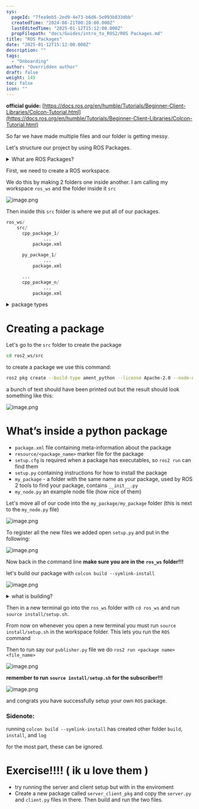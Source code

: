 ```yaml
---
sys:
  pageId: "7fea9eb5-2ed9-4e73-b6d6-5e093b833dbb"
  createdTime: "2024-08-21T00:28:00.000Z"
  lastEditedTime: "2025-01-12T15:12:00.000Z"
  propFilepath: "docs/Guides/intro_to_ROS2/ROS Packages.md"
title: "ROS Packages"
date: "2025-01-12T15:12:00.000Z"
description: ""
tags:
  - "Onboarding"
author: "Overridden author"
draft: false
weight: 145
toc: false
icon: ""
---
```


**official guide:** [https://docs.ros.org/en/humble/Tutorials/Beginner-Client-Libraries/Colcon-Tutorial.html](https://docs.ros.org/en/humble/Tutorials/Beginner-Client-Libraries/Colcon-Tutorial.html)

So far we have made multiple files and our folder is getting messy.

Let's structure our project by using ROS Packages.

<details>

<summary>What are ROS Packages?</summary>

ROS Packages are, as the name implies, packages of code that are highly sharable between ROS developers.

They consist of a folder, `package.xml` file, and source code

```python
      cpp_package_1/
		      ... imagine much code files here ..
          package.xml
```

</details>

First, we need to create a ROS workspace.

We do this by making 2 folders one inside another. I am calling my workspace `ros_ws` and the folder inside it `src`

![image.png](https://prod-files-secure.s3.us-west-2.amazonaws.com/d518164a-d88e-44d1-a4ee-3adb3bd8bce0/70706947-fd18-4537-a67b-e12946812d31/image.png?X-Amz-Algorithm=AWS4-HMAC-SHA256&X-Amz-Content-Sha256=UNSIGNED-PAYLOAD&X-Amz-Credential=ASIAZI2LB466R4LCLAYK%2F20250217%2Fus-west-2%2Fs3%2Faws4_request&X-Amz-Date=20250217T210253Z&X-Amz-Expires=3600&X-Amz-Security-Token=IQoJb3JpZ2luX2VjEFQaCXVzLXdlc3QtMiJHMEUCIAT6%2BjWibba8UDKhBGgDNAOViAX%2BM%2Bh52C489kWQrAUBAiEAoe0BHV6JXjHNEOVuM3Q7igWsl09kLWjur3h8ChVcmQEq%2FwMIfRAAGgw2Mzc0MjMxODM4MDUiDB%2ByTp7W4ATX4FEsOyrcA7TXnnUjOZUHh%2BTNPIInPM44YwAFHGvX9F5f0XqaqRxInjLwJJUFHbRQXH1vBDqWdB0enSR4dPWV07j%2F5RczpifTozNVGY7EBV8bNnik1uXCJeH%2BHfn3GRrPwSQFRuqn%2BTHjthFQMsCeYXQQc9bgAxYSYdHNf94JA1QX6N%2FCQd7hm2YFlxTvUSDWvD4zek4C3o8IpUXhLTwpgGyfzyj8A%2B0klesqTtdzTCxQE9dkISnVQs9P6R3ju34DmdB5VteUWvWb066gLRvkH5hO8na9KyO5pu8pfVKD3ZzurtmoTvOYSG%2FjSsGM0zjKLZM6D2oZzE%2FMgba0Ig4g5YtoWsv1OR7U3yR17HReQgVocKg7bN8e1sTNNuki9XfpyI9t6jK9wPEmwaSEQBZi%2B7wjXb%2Bjuh9ZIk0c3SOJAfOJH5f80MAOzVyTJF4bJwkJ20gYqIGWjUy%2FofymtkLIplqyVPyaj0pRihOUG3X5Fzmmb6X9p5DpeE93G9%2FCU%2Bad1hP%2B2zy%2FmQgXg28suzGAE%2BTyR%2B7Fkje%2BKStV39hwITSOjK8m7XOd31mo5sdp7I7OjmwBvhOeS4ZDnd6AnBFgtSoCTTRXJQxyZgzqrsJwVxX5AEQOWhW%2BfK9b4bjtHflM2I1eMJ2mzr0GOqUBvdhk7rEk7kk2ovo%2BnVnxXJyXQmWt%2BW6df3JzvEetmJm8yCJLXCBdygCpxw9FHZRd3jG4zeHc6LJyeB5VV5OZaXUuijjRj04s%2FNERqoY8izUpLa1%2FfGf31B5P1C%2Byh7beK4310wbHu6qRqDwQgqEd0Cbp3R1CY9ahJI240ZVC9VwlkbKtjBjumBTh868pgYKJUrm97f0qkAbrYZdWUOxLhPMtlrO3&X-Amz-Signature=c98f96b771de3489cd3190b796c10b5fd84693955c0daffa7eccb73c24bc8a92&X-Amz-SignedHeaders=host&x-id=GetObject)

Then inside this `src` folder is where we put all of our packages.

```python
ros_ws/
    src/
      cpp_package_1/
		      ...
          package.xml

      py_package_1/
		      ...
          package.xml

      ...
      cpp_package_n/
		      ...
          package.xml

```

<details>

<summary>package types</summary>

packages can be either `C++` or python.

the intern file structure is different for each but for this guide we will stick to creating python packages

</details>

# Creating a package

Let's go to the `src` folder to create the package

```bash
cd ros2_ws/src
```

to create a package we use this command:

```bash
ros2 pkg create --build-type ament_python --license Apache-2.0 --node-name my_node my_package
```

a bunch of text should have been printed out but the result should look something like this:

![image.png](https://prod-files-secure.s3.us-west-2.amazonaws.com/d518164a-d88e-44d1-a4ee-3adb3bd8bce0/e6cf1e3f-8512-4a3e-b131-079f800bf3e8/image.png?X-Amz-Algorithm=AWS4-HMAC-SHA256&X-Amz-Content-Sha256=UNSIGNED-PAYLOAD&X-Amz-Credential=ASIAZI2LB466R4LCLAYK%2F20250217%2Fus-west-2%2Fs3%2Faws4_request&X-Amz-Date=20250217T210253Z&X-Amz-Expires=3600&X-Amz-Security-Token=IQoJb3JpZ2luX2VjEFQaCXVzLXdlc3QtMiJHMEUCIAT6%2BjWibba8UDKhBGgDNAOViAX%2BM%2Bh52C489kWQrAUBAiEAoe0BHV6JXjHNEOVuM3Q7igWsl09kLWjur3h8ChVcmQEq%2FwMIfRAAGgw2Mzc0MjMxODM4MDUiDB%2ByTp7W4ATX4FEsOyrcA7TXnnUjOZUHh%2BTNPIInPM44YwAFHGvX9F5f0XqaqRxInjLwJJUFHbRQXH1vBDqWdB0enSR4dPWV07j%2F5RczpifTozNVGY7EBV8bNnik1uXCJeH%2BHfn3GRrPwSQFRuqn%2BTHjthFQMsCeYXQQc9bgAxYSYdHNf94JA1QX6N%2FCQd7hm2YFlxTvUSDWvD4zek4C3o8IpUXhLTwpgGyfzyj8A%2B0klesqTtdzTCxQE9dkISnVQs9P6R3ju34DmdB5VteUWvWb066gLRvkH5hO8na9KyO5pu8pfVKD3ZzurtmoTvOYSG%2FjSsGM0zjKLZM6D2oZzE%2FMgba0Ig4g5YtoWsv1OR7U3yR17HReQgVocKg7bN8e1sTNNuki9XfpyI9t6jK9wPEmwaSEQBZi%2B7wjXb%2Bjuh9ZIk0c3SOJAfOJH5f80MAOzVyTJF4bJwkJ20gYqIGWjUy%2FofymtkLIplqyVPyaj0pRihOUG3X5Fzmmb6X9p5DpeE93G9%2FCU%2Bad1hP%2B2zy%2FmQgXg28suzGAE%2BTyR%2B7Fkje%2BKStV39hwITSOjK8m7XOd31mo5sdp7I7OjmwBvhOeS4ZDnd6AnBFgtSoCTTRXJQxyZgzqrsJwVxX5AEQOWhW%2BfK9b4bjtHflM2I1eMJ2mzr0GOqUBvdhk7rEk7kk2ovo%2BnVnxXJyXQmWt%2BW6df3JzvEetmJm8yCJLXCBdygCpxw9FHZRd3jG4zeHc6LJyeB5VV5OZaXUuijjRj04s%2FNERqoY8izUpLa1%2FfGf31B5P1C%2Byh7beK4310wbHu6qRqDwQgqEd0Cbp3R1CY9ahJI240ZVC9VwlkbKtjBjumBTh868pgYKJUrm97f0qkAbrYZdWUOxLhPMtlrO3&X-Amz-Signature=89266af4cc4ea5db5565d92c6df34d0954be3bba002fb38b0fe2d5bc84ad65ff&X-Amz-SignedHeaders=host&x-id=GetObject)

# What’s inside a python package

- `package.xml` file containing meta-information about the package
- `resource/<package_name>` marker file for the package
- `setup.cfg` is required when a package has executables, so `ros2 run` can find them
- `setup.py` containing instructions for how to install the package
- `my_package` - a folder with the same name as your package, used by ROS 2 tools to find your package, contains `__init__.py`
- `my_node.py` an example node file (how nice of them)

Let's move all of our code into the `my_package/my_package` folder (this is next to the `my_node.py` file)

![image.png](https://prod-files-secure.s3.us-west-2.amazonaws.com/d518164a-d88e-44d1-a4ee-3adb3bd8bce0/9ce58f11-0da9-4d3e-b86d-506a9685d378/image.png?X-Amz-Algorithm=AWS4-HMAC-SHA256&X-Amz-Content-Sha256=UNSIGNED-PAYLOAD&X-Amz-Credential=ASIAZI2LB466R4LCLAYK%2F20250217%2Fus-west-2%2Fs3%2Faws4_request&X-Amz-Date=20250217T210253Z&X-Amz-Expires=3600&X-Amz-Security-Token=IQoJb3JpZ2luX2VjEFQaCXVzLXdlc3QtMiJHMEUCIAT6%2BjWibba8UDKhBGgDNAOViAX%2BM%2Bh52C489kWQrAUBAiEAoe0BHV6JXjHNEOVuM3Q7igWsl09kLWjur3h8ChVcmQEq%2FwMIfRAAGgw2Mzc0MjMxODM4MDUiDB%2ByTp7W4ATX4FEsOyrcA7TXnnUjOZUHh%2BTNPIInPM44YwAFHGvX9F5f0XqaqRxInjLwJJUFHbRQXH1vBDqWdB0enSR4dPWV07j%2F5RczpifTozNVGY7EBV8bNnik1uXCJeH%2BHfn3GRrPwSQFRuqn%2BTHjthFQMsCeYXQQc9bgAxYSYdHNf94JA1QX6N%2FCQd7hm2YFlxTvUSDWvD4zek4C3o8IpUXhLTwpgGyfzyj8A%2B0klesqTtdzTCxQE9dkISnVQs9P6R3ju34DmdB5VteUWvWb066gLRvkH5hO8na9KyO5pu8pfVKD3ZzurtmoTvOYSG%2FjSsGM0zjKLZM6D2oZzE%2FMgba0Ig4g5YtoWsv1OR7U3yR17HReQgVocKg7bN8e1sTNNuki9XfpyI9t6jK9wPEmwaSEQBZi%2B7wjXb%2Bjuh9ZIk0c3SOJAfOJH5f80MAOzVyTJF4bJwkJ20gYqIGWjUy%2FofymtkLIplqyVPyaj0pRihOUG3X5Fzmmb6X9p5DpeE93G9%2FCU%2Bad1hP%2B2zy%2FmQgXg28suzGAE%2BTyR%2B7Fkje%2BKStV39hwITSOjK8m7XOd31mo5sdp7I7OjmwBvhOeS4ZDnd6AnBFgtSoCTTRXJQxyZgzqrsJwVxX5AEQOWhW%2BfK9b4bjtHflM2I1eMJ2mzr0GOqUBvdhk7rEk7kk2ovo%2BnVnxXJyXQmWt%2BW6df3JzvEetmJm8yCJLXCBdygCpxw9FHZRd3jG4zeHc6LJyeB5VV5OZaXUuijjRj04s%2FNERqoY8izUpLa1%2FfGf31B5P1C%2Byh7beK4310wbHu6qRqDwQgqEd0Cbp3R1CY9ahJI240ZVC9VwlkbKtjBjumBTh868pgYKJUrm97f0qkAbrYZdWUOxLhPMtlrO3&X-Amz-Signature=ea3226b6598b93121b66094fd2fb1d169ef6ee2f75e33f74f556f789dd6f73ec&X-Amz-SignedHeaders=host&x-id=GetObject)

To register all the new files we added open `setup.py` and put in the following:

![image.png](https://prod-files-secure.s3.us-west-2.amazonaws.com/d518164a-d88e-44d1-a4ee-3adb3bd8bce0/1cd7c262-4cae-4496-9d75-c178537d24a2/image.png?X-Amz-Algorithm=AWS4-HMAC-SHA256&X-Amz-Content-Sha256=UNSIGNED-PAYLOAD&X-Amz-Credential=ASIAZI2LB466R4LCLAYK%2F20250217%2Fus-west-2%2Fs3%2Faws4_request&X-Amz-Date=20250217T210253Z&X-Amz-Expires=3600&X-Amz-Security-Token=IQoJb3JpZ2luX2VjEFQaCXVzLXdlc3QtMiJHMEUCIAT6%2BjWibba8UDKhBGgDNAOViAX%2BM%2Bh52C489kWQrAUBAiEAoe0BHV6JXjHNEOVuM3Q7igWsl09kLWjur3h8ChVcmQEq%2FwMIfRAAGgw2Mzc0MjMxODM4MDUiDB%2ByTp7W4ATX4FEsOyrcA7TXnnUjOZUHh%2BTNPIInPM44YwAFHGvX9F5f0XqaqRxInjLwJJUFHbRQXH1vBDqWdB0enSR4dPWV07j%2F5RczpifTozNVGY7EBV8bNnik1uXCJeH%2BHfn3GRrPwSQFRuqn%2BTHjthFQMsCeYXQQc9bgAxYSYdHNf94JA1QX6N%2FCQd7hm2YFlxTvUSDWvD4zek4C3o8IpUXhLTwpgGyfzyj8A%2B0klesqTtdzTCxQE9dkISnVQs9P6R3ju34DmdB5VteUWvWb066gLRvkH5hO8na9KyO5pu8pfVKD3ZzurtmoTvOYSG%2FjSsGM0zjKLZM6D2oZzE%2FMgba0Ig4g5YtoWsv1OR7U3yR17HReQgVocKg7bN8e1sTNNuki9XfpyI9t6jK9wPEmwaSEQBZi%2B7wjXb%2Bjuh9ZIk0c3SOJAfOJH5f80MAOzVyTJF4bJwkJ20gYqIGWjUy%2FofymtkLIplqyVPyaj0pRihOUG3X5Fzmmb6X9p5DpeE93G9%2FCU%2Bad1hP%2B2zy%2FmQgXg28suzGAE%2BTyR%2B7Fkje%2BKStV39hwITSOjK8m7XOd31mo5sdp7I7OjmwBvhOeS4ZDnd6AnBFgtSoCTTRXJQxyZgzqrsJwVxX5AEQOWhW%2BfK9b4bjtHflM2I1eMJ2mzr0GOqUBvdhk7rEk7kk2ovo%2BnVnxXJyXQmWt%2BW6df3JzvEetmJm8yCJLXCBdygCpxw9FHZRd3jG4zeHc6LJyeB5VV5OZaXUuijjRj04s%2FNERqoY8izUpLa1%2FfGf31B5P1C%2Byh7beK4310wbHu6qRqDwQgqEd0Cbp3R1CY9ahJI240ZVC9VwlkbKtjBjumBTh868pgYKJUrm97f0qkAbrYZdWUOxLhPMtlrO3&X-Amz-Signature=477f20f24bc0e539881200fc51ac01544ea03ab530ed863a2cbdebcec36b20f4&X-Amz-SignedHeaders=host&x-id=GetObject)

Now back in the command line **make sure you are in the** **`ros_ws`** **folder!!!**

let's build our package with `colcon build --symlink-install`

![image.png](https://prod-files-secure.s3.us-west-2.amazonaws.com/d518164a-d88e-44d1-a4ee-3adb3bd8bce0/2f2a0d27-b173-48fd-b189-5f5c0ce65619/image.png?X-Amz-Algorithm=AWS4-HMAC-SHA256&X-Amz-Content-Sha256=UNSIGNED-PAYLOAD&X-Amz-Credential=ASIAZI2LB466R4LCLAYK%2F20250217%2Fus-west-2%2Fs3%2Faws4_request&X-Amz-Date=20250217T210253Z&X-Amz-Expires=3600&X-Amz-Security-Token=IQoJb3JpZ2luX2VjEFQaCXVzLXdlc3QtMiJHMEUCIAT6%2BjWibba8UDKhBGgDNAOViAX%2BM%2Bh52C489kWQrAUBAiEAoe0BHV6JXjHNEOVuM3Q7igWsl09kLWjur3h8ChVcmQEq%2FwMIfRAAGgw2Mzc0MjMxODM4MDUiDB%2ByTp7W4ATX4FEsOyrcA7TXnnUjOZUHh%2BTNPIInPM44YwAFHGvX9F5f0XqaqRxInjLwJJUFHbRQXH1vBDqWdB0enSR4dPWV07j%2F5RczpifTozNVGY7EBV8bNnik1uXCJeH%2BHfn3GRrPwSQFRuqn%2BTHjthFQMsCeYXQQc9bgAxYSYdHNf94JA1QX6N%2FCQd7hm2YFlxTvUSDWvD4zek4C3o8IpUXhLTwpgGyfzyj8A%2B0klesqTtdzTCxQE9dkISnVQs9P6R3ju34DmdB5VteUWvWb066gLRvkH5hO8na9KyO5pu8pfVKD3ZzurtmoTvOYSG%2FjSsGM0zjKLZM6D2oZzE%2FMgba0Ig4g5YtoWsv1OR7U3yR17HReQgVocKg7bN8e1sTNNuki9XfpyI9t6jK9wPEmwaSEQBZi%2B7wjXb%2Bjuh9ZIk0c3SOJAfOJH5f80MAOzVyTJF4bJwkJ20gYqIGWjUy%2FofymtkLIplqyVPyaj0pRihOUG3X5Fzmmb6X9p5DpeE93G9%2FCU%2Bad1hP%2B2zy%2FmQgXg28suzGAE%2BTyR%2B7Fkje%2BKStV39hwITSOjK8m7XOd31mo5sdp7I7OjmwBvhOeS4ZDnd6AnBFgtSoCTTRXJQxyZgzqrsJwVxX5AEQOWhW%2BfK9b4bjtHflM2I1eMJ2mzr0GOqUBvdhk7rEk7kk2ovo%2BnVnxXJyXQmWt%2BW6df3JzvEetmJm8yCJLXCBdygCpxw9FHZRd3jG4zeHc6LJyeB5VV5OZaXUuijjRj04s%2FNERqoY8izUpLa1%2FfGf31B5P1C%2Byh7beK4310wbHu6qRqDwQgqEd0Cbp3R1CY9ahJI240ZVC9VwlkbKtjBjumBTh868pgYKJUrm97f0qkAbrYZdWUOxLhPMtlrO3&X-Amz-Signature=ef80a92b9ab801ed11b89c3b9b1b839953c5199f92ea2b4cb88e68923c784bea&X-Amz-SignedHeaders=host&x-id=GetObject)

<details>

<summary>what is building?</summary>

if you are a CS major at Rose-Hulman you will learn the answer to this in CSSE132

but TLDR; is it combines all the code files into one program that can be run easily 

</details>

Then in a new terminal go into the `ros_ws` folder with `cd ros_ws` and run `source install/setup.sh`. 

From now on whenever you open a new terminal you must run `source install/setup.sh` in the workspace folder. This lets you run the `ROS` command

Then to run say our `publisher.py` file we do `ros2 run <package name> <file_name>`

![image.png](https://prod-files-secure.s3.us-west-2.amazonaws.com/d518164a-d88e-44d1-a4ee-3adb3bd8bce0/4f4b1219-3a44-4632-aa0a-ce3471699f59/image.png?X-Amz-Algorithm=AWS4-HMAC-SHA256&X-Amz-Content-Sha256=UNSIGNED-PAYLOAD&X-Amz-Credential=ASIAZI2LB466R4LCLAYK%2F20250217%2Fus-west-2%2Fs3%2Faws4_request&X-Amz-Date=20250217T210253Z&X-Amz-Expires=3600&X-Amz-Security-Token=IQoJb3JpZ2luX2VjEFQaCXVzLXdlc3QtMiJHMEUCIAT6%2BjWibba8UDKhBGgDNAOViAX%2BM%2Bh52C489kWQrAUBAiEAoe0BHV6JXjHNEOVuM3Q7igWsl09kLWjur3h8ChVcmQEq%2FwMIfRAAGgw2Mzc0MjMxODM4MDUiDB%2ByTp7W4ATX4FEsOyrcA7TXnnUjOZUHh%2BTNPIInPM44YwAFHGvX9F5f0XqaqRxInjLwJJUFHbRQXH1vBDqWdB0enSR4dPWV07j%2F5RczpifTozNVGY7EBV8bNnik1uXCJeH%2BHfn3GRrPwSQFRuqn%2BTHjthFQMsCeYXQQc9bgAxYSYdHNf94JA1QX6N%2FCQd7hm2YFlxTvUSDWvD4zek4C3o8IpUXhLTwpgGyfzyj8A%2B0klesqTtdzTCxQE9dkISnVQs9P6R3ju34DmdB5VteUWvWb066gLRvkH5hO8na9KyO5pu8pfVKD3ZzurtmoTvOYSG%2FjSsGM0zjKLZM6D2oZzE%2FMgba0Ig4g5YtoWsv1OR7U3yR17HReQgVocKg7bN8e1sTNNuki9XfpyI9t6jK9wPEmwaSEQBZi%2B7wjXb%2Bjuh9ZIk0c3SOJAfOJH5f80MAOzVyTJF4bJwkJ20gYqIGWjUy%2FofymtkLIplqyVPyaj0pRihOUG3X5Fzmmb6X9p5DpeE93G9%2FCU%2Bad1hP%2B2zy%2FmQgXg28suzGAE%2BTyR%2B7Fkje%2BKStV39hwITSOjK8m7XOd31mo5sdp7I7OjmwBvhOeS4ZDnd6AnBFgtSoCTTRXJQxyZgzqrsJwVxX5AEQOWhW%2BfK9b4bjtHflM2I1eMJ2mzr0GOqUBvdhk7rEk7kk2ovo%2BnVnxXJyXQmWt%2BW6df3JzvEetmJm8yCJLXCBdygCpxw9FHZRd3jG4zeHc6LJyeB5VV5OZaXUuijjRj04s%2FNERqoY8izUpLa1%2FfGf31B5P1C%2Byh7beK4310wbHu6qRqDwQgqEd0Cbp3R1CY9ahJI240ZVC9VwlkbKtjBjumBTh868pgYKJUrm97f0qkAbrYZdWUOxLhPMtlrO3&X-Amz-Signature=48e92e7a6d28d2dbd63f7e933b4f3765bae7efdb8fd743a3e718b8bf884a49fb&X-Amz-SignedHeaders=host&x-id=GetObject)

**remember to run** **`source install/setup.sh`** **for the subscriber!!!**

![image.png](https://prod-files-secure.s3.us-west-2.amazonaws.com/d518164a-d88e-44d1-a4ee-3adb3bd8bce0/02121119-dad4-49ec-8356-c956108b4243/image.png?X-Amz-Algorithm=AWS4-HMAC-SHA256&X-Amz-Content-Sha256=UNSIGNED-PAYLOAD&X-Amz-Credential=ASIAZI2LB466R4LCLAYK%2F20250217%2Fus-west-2%2Fs3%2Faws4_request&X-Amz-Date=20250217T210253Z&X-Amz-Expires=3600&X-Amz-Security-Token=IQoJb3JpZ2luX2VjEFQaCXVzLXdlc3QtMiJHMEUCIAT6%2BjWibba8UDKhBGgDNAOViAX%2BM%2Bh52C489kWQrAUBAiEAoe0BHV6JXjHNEOVuM3Q7igWsl09kLWjur3h8ChVcmQEq%2FwMIfRAAGgw2Mzc0MjMxODM4MDUiDB%2ByTp7W4ATX4FEsOyrcA7TXnnUjOZUHh%2BTNPIInPM44YwAFHGvX9F5f0XqaqRxInjLwJJUFHbRQXH1vBDqWdB0enSR4dPWV07j%2F5RczpifTozNVGY7EBV8bNnik1uXCJeH%2BHfn3GRrPwSQFRuqn%2BTHjthFQMsCeYXQQc9bgAxYSYdHNf94JA1QX6N%2FCQd7hm2YFlxTvUSDWvD4zek4C3o8IpUXhLTwpgGyfzyj8A%2B0klesqTtdzTCxQE9dkISnVQs9P6R3ju34DmdB5VteUWvWb066gLRvkH5hO8na9KyO5pu8pfVKD3ZzurtmoTvOYSG%2FjSsGM0zjKLZM6D2oZzE%2FMgba0Ig4g5YtoWsv1OR7U3yR17HReQgVocKg7bN8e1sTNNuki9XfpyI9t6jK9wPEmwaSEQBZi%2B7wjXb%2Bjuh9ZIk0c3SOJAfOJH5f80MAOzVyTJF4bJwkJ20gYqIGWjUy%2FofymtkLIplqyVPyaj0pRihOUG3X5Fzmmb6X9p5DpeE93G9%2FCU%2Bad1hP%2B2zy%2FmQgXg28suzGAE%2BTyR%2B7Fkje%2BKStV39hwITSOjK8m7XOd31mo5sdp7I7OjmwBvhOeS4ZDnd6AnBFgtSoCTTRXJQxyZgzqrsJwVxX5AEQOWhW%2BfK9b4bjtHflM2I1eMJ2mzr0GOqUBvdhk7rEk7kk2ovo%2BnVnxXJyXQmWt%2BW6df3JzvEetmJm8yCJLXCBdygCpxw9FHZRd3jG4zeHc6LJyeB5VV5OZaXUuijjRj04s%2FNERqoY8izUpLa1%2FfGf31B5P1C%2Byh7beK4310wbHu6qRqDwQgqEd0Cbp3R1CY9ahJI240ZVC9VwlkbKtjBjumBTh868pgYKJUrm97f0qkAbrYZdWUOxLhPMtlrO3&X-Amz-Signature=35944a31df08091cdd39e3e99adf5ef2802411c0d7b37822a252e9f5eb93a364&X-Amz-SignedHeaders=host&x-id=GetObject)

and congrats you have successfully setup your own `ROS` package.

### Sidenote:

running `colcon build --symlink-install` has created other folder `build`, `install`, and `log`

for the most part, these can be ignored.

# Exercise!!!! ( ik u love them )

- try running the server and client setup but with in the enviroment
- Create a new package called `server_client_pkg` and copy the `server.py` and `client.py` files in there. Then build and run the two files.
